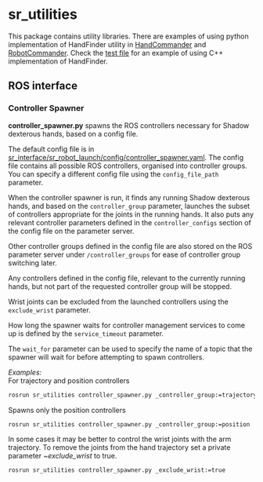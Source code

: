 # sr_utilities
This package contains utility libraries.
There are examples of using python implementation of HandFinder utility in [HandCommander](../sr_robot_commander/doc/tutorial/HandCommander.md) and [RobotCommander](../sr_robot_commander/doc/tutorial/RobotCommander.md).
Check the [test file](test/test_hand_finder.cpp) for an example of using C++ implementation of HandFinder.

## ROS interface

### Controller Spawner

**controller_spawner.py** spawns the ROS controllers necessary for Shadow dexterous hands, based on a config file.

The default config file is in [sr_interface/sr_robot_launch/config/controller_spawner.yaml](https://github.com/shadow-robot/sr_interface/blob/melodic-devel/sr_robot_launch/config/controller_spawner.yaml). The config file contains all possible ROS controllers, organised into controller groups. You can specify a different config file using the `config_file_path` parameter.

When the controller spawner is run, it finds any running Shadow dexterous hands, and based on the `controller_group` parameter, launches the subset of controllers appropriate for the joints in the running hands. It also puts any relevant controller parameters defined in the `controller_configs` section of the config file on the parameter server.

Other controller groups defined in the config file are also stored on the ROS parameter server under `/controller_groups` for ease of controller group switching later.

Any controllers defined in the config file, relevant to the currently running hands, but not part of the requested controller group will be stopped.

Wrist joints can be excluded from the launched controllers using the `exclude_wrist` parameter.

How long the spawner waits for controller management services to come up is defined by the `service_timeout` parameter.

The `wait_for` parameter can be used to specify the name of a topic that the spawner will wait for before attempting to spawn controllers.

*Examples:*  
For trajectory and position controllers  
```bash
rosrun sr_utilities controller_spawner.py _controller_group:=trajectory
``` 
Spawns only the position controllers  
```bash
rosrun sr_utilities controller_spawner.py _controller_group:=position
```
In some cases it may be better to control the wrist joints with the arm trajectory. 
To remove the joints from the hand trajectory set a private parameter *~exclude_wrist* to true.
```bash
rosrun sr_utilities controller_spawner.py _exclude_wrist:=true
```
